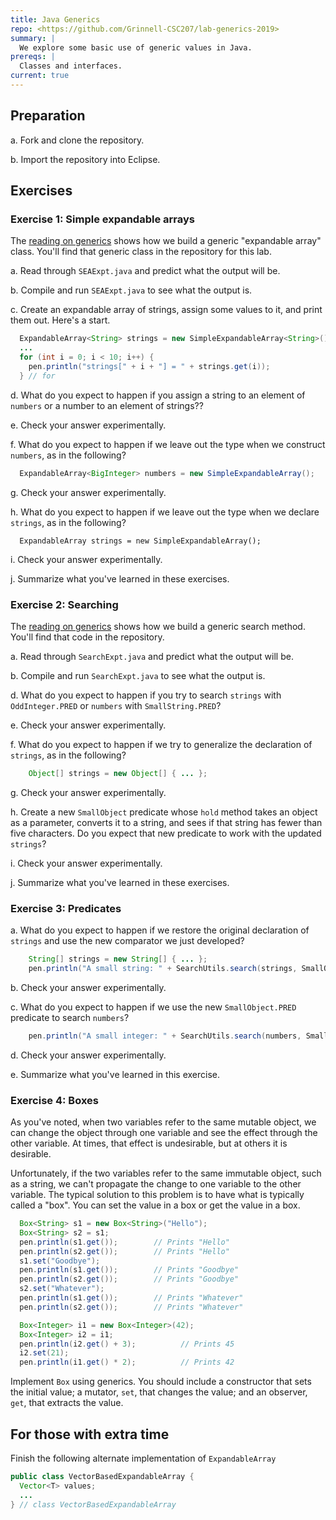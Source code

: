 ```yaml
---
title: Java Generics
repo: <https://github.com/Grinnell-CSC207/lab-generics-2019>
summary: |
  We explore some basic use of generic values in Java.
prereqs: |
  Classes and interfaces.
current: true
---
```


Preparation
-----------

a. Fork and clone the repository.

b. Import the repository into Eclipse.

Exercises
---------

### Exercise 1: Simple expandable arrays

The [reading on generics](../readings/generics.html)
shows how we build a generic "expandable array" class.
You'll find that generic class in the repository for this lab.

a. Read through `SEAExpt.java` and predict what the output
will be.

b. Compile and run `SEAExpt.java` to see what the output is.

c. Create an expandable array of strings, assign some values to it,
and print them out.  Here's a start.

```java
  ExpandableArray<String> strings = new SimpleExpandableArray<String>();
  ...
  for (int i = 0; i < 10; i++) {
    pen.println("strings[" + i + "] = " + strings.get(i));
  } // for
```

d. What do you expect to happen if you assign a string to an element
of `numbers` or a number to an element of strings??

e. Check your answer experimentally.

f. What do you expect to happen if we leave out the type when we
construct `numbers`, as in the following?

```java
  ExpandableArray<BigInteger> numbers = new SimpleExpandableArray();
```

g. Check your answer experimentally.

h. What do you expect to happen if we leave out the type when we
declare `strings`, as in the following?

```
  ExpandableArray strings = new SimpleExpandableArray();
```

i. Check your answer experimentally.

j. Summarize what you've learned in these exercises.

### Exercise 2: Searching

The [reading on generics](../readings/generics.html) shows how we
build a generic search method.  You'll find that code in the
repository.

a. Read through `SearchExpt.java` and predict what the output
will be.

b. Compile and run `SearchExpt.java` to see what the output is.

d. What do you expect to happen if you try to search `strings`
with `OddInteger.PRED` or `numbers` with `SmallString.PRED`?

e. Check your answer experimentally.

f. What do you expect to happen if we try to generalize the
declaration of `strings`, as in the following?

```java
    Object[] strings = new Object[] { ... };
```

g. Check your answer experimentally.

h. Create a new `SmallObject` predicate whose `hold` method takes
an object as a parameter, converts it to a string, and sees if that
string has fewer than five characters.  Do you expect that new
predicate to work with the updated `strings`?

i. Check your answer experimentally.

j. Summarize what you've learned in these exercises.

### Exercise 3: Predicates

a. What do you expect to happen if we restore the original
declaration of `strings` and use the new comparator we just 
developed?

```java
    String[] strings = new String[] { ... };
    pen.println("A small string: " + SearchUtils.search(strings, SmallObject.PRED));
```

b. Check your answer experimentally.

c. What do you expect to happen if we use the new `SmallObject.PRED`
predicate to search `numbers`?

```java
    pen.println("A small integer: " + SearchUtils.search(numbers, SmallObject.PRED));
```

d. Check your answer experimentally.

e. Summarize what you've learned in this exercise.

### Exercise 4: Boxes

As you've noted, when two variables refer to the same mutable object,
we can change the object through one variable and see the effect 
through the other variable.  At times, that effect is undesirable, but
at others it is desirable.

Unfortunately, if the two variables refer to the same immutable object,
such as a string, we can't propagate the change to one variable to the
other variable.  The typical solution to this problem is to have
what is typically called a "box".  You can set the value
in a box or get the value in a box.

```java
  Box<String> s1 = new Box<String>("Hello");
  Box<String> s2 = s1;
  pen.println(s1.get());        // Prints "Hello"
  pen.println(s2.get());        // Prints "Hello"
  s1.set("Goodbye");
  pen.println(s1.get());        // Prints "Goodbye"
  pen.println(s2.get());        // Prints "Goodbye"
  s2.set("Whatever");
  pen.println(s1.get());        // Prints "Whatever"
  pen.println(s2.get());        // Prints "Whatever"

  Box<Integer> i1 = new Box<Integer>(42);
  Box<Integer> i2 = i1;
  pen.println(i2.get() + 3);          // Prints 45
  i2.set(21);
  pen.println(i1.get() * 2);          // Prints 42
```

Implement `Box` using generics.  You should include a
constructor that sets the initial value; a mutator, `set`,
that changes the value; and an observer, `get`, that extracts
the value.

For those with extra time
-------------------------

Finish the following alternate implementation of
`ExpandableArray`

```java
public class VectorBasedExpandableArray {
  Vector<T> values;
  ...
} // class VectorBasedExpandableArray
```

